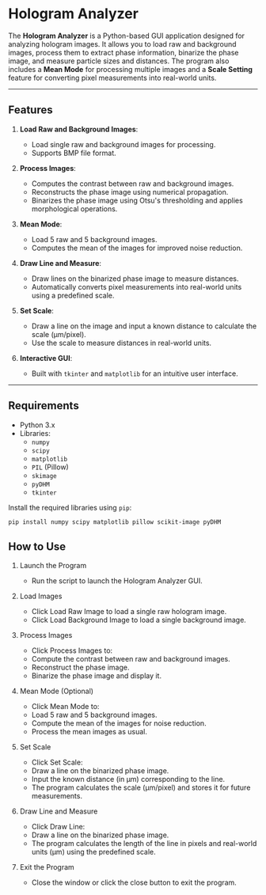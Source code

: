 # Hologram Analyzer

The **Hologram Analyzer** is a Python-based GUI application designed for analyzing hologram images. It allows you to load raw and background images, process them to extract phase information, binarize the phase image, and measure particle sizes and distances. The program also includes a **Mean Mode** for processing multiple images and a **Scale Setting** feature for converting pixel measurements into real-world units.

---

## Features

1. **Load Raw and Background Images**:
   - Load single raw and background images for processing.
   - Supports BMP file format.

2. **Process Images**:
   - Computes the contrast between raw and background images.
   - Reconstructs the phase image using numerical propagation.
   - Binarizes the phase image using Otsu's thresholding and applies morphological operations.

3. **Mean Mode**:
   - Load 5 raw and 5 background images.
   - Computes the mean of the images for improved noise reduction.

4. **Draw Line and Measure**:
   - Draw lines on the binarized phase image to measure distances.
   - Automatically converts pixel measurements into real-world units using a predefined scale.

5. **Set Scale**:
   - Draw a line on the image and input a known distance to calculate the scale (µm/pixel).
   - Use the scale to measure distances in real-world units.

6. **Interactive GUI**:
   - Built with `tkinter` and `matplotlib` for an intuitive user interface.

---

## Requirements

- Python 3.x
- Libraries:
  - `numpy`
  - `scipy`
  - `matplotlib`
  - `PIL` (Pillow)
  - `skimage`
  - `pyDHM`
  - `tkinter`

Install the required libraries using `pip`:

```bash
pip install numpy scipy matplotlib pillow scikit-image pyDHM
```

## How to Use
1. Launch the Program
    - Run the script to launch the Hologram Analyzer GUI. 

2. Load Images
    - Click Load Raw Image to load a single raw hologram image.
    - Click Load Background Image to load a single background image.

3. Process Images
    - Click Process Images to:
    - Compute the contrast between raw and background images.
    - Reconstruct the phase image.
    - Binarize the phase image and display it.

4. Mean Mode (Optional)
    - Click Mean Mode to:
    - Load 5 raw and 5 background images.
    - Compute the mean of the images for noise reduction.
    - Process the mean images as usual.

5. Set Scale
    - Click Set Scale:
    - Draw a line on the binarized phase image.
    - Input the known distance (in µm) corresponding to the line.
    - The program calculates the scale (µm/pixel) and stores it for future measurements.

6. Draw Line and Measure
    - Click Draw Line:
    - Draw a line on the binarized phase image.
    - The program calculates the length of the line in pixels and real-world units (µm) using the predefined scale.

7. Exit the Program
    - Close the window or click the close button to exit the program.